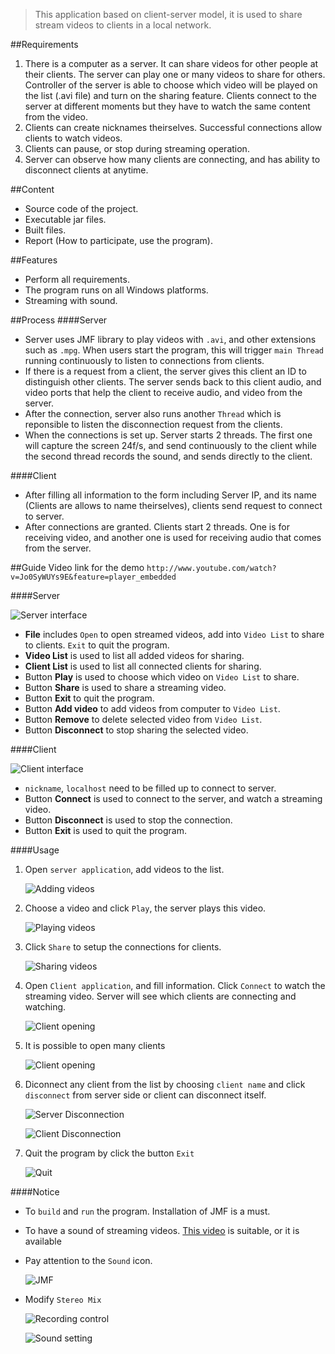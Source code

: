 > This application based on client-server model, it is used to share stream videos to clients in a local network.

##Requirements
1. There is a computer as a server. It can share videos for other people at their clients. The server can play one or many videos to share for others. Controller of the server is able to choose which video will be played on the list (.avi file) and turn on the sharing feature. Clients connect to the server at different moments but they have to watch the same content from the video.
2. Clients can create nicknames theirselves. Successful connections allow clients to watch videos.
3. Clients can pause, or stop during streaming operation.
4. Server can observe how many clients are connecting, and has ability to disconnect clients at anytime.

##Content
* Source code of the project.
* Executable jar files.
* Built files.
* Report (How to participate, use the program).

##Features
* Perform all requirements.
* The program runs on all Windows platforms.
* Streaming with sound.

##Process
####Server
* Server uses JMF library to play videos with `.avi`, and other extensions such as `.mpg`. When users start the program, this will trigger `main Thread` running continuously to listen to connections from clients.
* If there is a request from a client, the server gives this client an ID to distinguish other clients. The server sends back to this client audio, and video ports that help the client to receive audio, and video from the server.
* After the connection, server also runs another `Thread` which is reponsible to listen the disconnection request from the clients.
* When the connections is set up. Server starts 2 threads. The first one will capture the screen 24f/s, and send continuously to the client while the second thread records the sound, and sends directly to the client.

####Client
* After filling all information to the form including Server IP, and its name (Clients are allows to name theirselves), clients send request to connect to server.
* After connections are granted. Clients start 2 threads. One is for receiving video, and another one is used for receiving audio that comes from the server.

##Guide
Video link for the demo `http://www.youtube.com/watch?v=Jo0SyWUYs9E&feature=player_embedded`

####Server

  ![Server interface](../../../../images/s1.png "Server interface")

* **File** includes `Open` to open streamed videos, add into `Video List` to share to clients. `Exit` to quit the program.
* **Video List** is used to list all added videos for sharing.
* **Client List** is used to list all connected clients for sharing.
* Button **Play** is used to choose which video on `Video List` to share.
* Button **Share** is used to share a streaming video.
* Button **Exit** to quit the program.
* Button **Add video** to add videos from computer to `Video List`.
* Button **Remove** to delete selected video from `Video List`.
* Button **Disconnect** to stop sharing the selected video.

####Client

  ![Client interface](../../../../images/s2.png "Client interface")

* `nickname`, `localhost` need to be filled up to connect to server.
* Button **Connect** is used to connect to the server, and watch a streaming video.
* Button **Disconnect** is used to stop the connection.
* Button **Exit** is used to quit the program.

####Usage

1. Open `server application`, add videos to the list.

    ![Adding videos](../../../../images/s3.png "Adding videos")

2. Choose a video and click `Play`, the server plays this video.

    ![Playing videos](../../../../images/s4.png "Playing videos")

3. Click `Share` to setup the connections for clients.

    ![Sharing videos](../../../../images/s5.png "Sharing videos")

4. Open `Client application`, and fill information. Click `Connect` to watch the streaming video. Server will see which clients are connecting and watching.

    ![Client opening](../../../../images/s6.png "Client opening")

5. It is possible to open many clients

    ![Client opening](../../../../images/s7.png "Client opening")

6. Diconnect any client from the list by choosing `client name` and click `disconnect` from server side or client can disconnect itself.

    ![Server Disconnection](../../../../images/s8.png "Server Disconnection")

    ![Client Disconnection](../../../../images/s9.png "Client Disconnection")

7. Quit the program by click the button `Exit`

    ![Quit](../../../../images/s10.png "Quit")

####Notice
* To `build` and `run` the program. Installation of JMF is a must.
* To have a sound of streaming videos. [This video](http://www.mediafire.com/?ybr1363de4sj9iw) is suitable, or it is available 
* Pay attention to the `Sound` icon.

    ![JMF](../../../../images/s11.png "JMF")

* Modify `Stereo Mix` 

    ![Recording control](../../../../images/s12.png "Recording control")

    ![Sound setting](../../../../images/s13.png "Sound setting")


